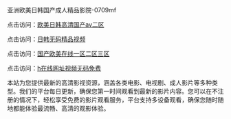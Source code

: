 亚洲欧美日韩国产成人精品影院-0709mf

点击访问：<a href="https://heiliaowt0d7p.pages.dev">欧美日韩高清国产aⅴ二区</a>

点击访问：<a href="https://heiliaoga6s9v.pages.dev">日韩无码精品视频</a>

点击访问：<a href="https://heiliaoow5kzm.pages.dev">国产欧美在线一区二区三区</a>

点击访问：<a href="https://heiliao2dmwwy.pages.dev">h在线网址视频无码免费</a>

本站为您提供最新的高清影视资源，涵盖各类电影、电视剧、成人影片等多种类型。我们的平台每日更新，确保您第一时间观看到最新的影片内容。您可以在不注册的情况下，轻松享受免费的影片观看服务，平台支持多设备观看，确保您随时随地都能体验最流畅、高清的观影体验。

<span style="display:none;">[Canonical link](https://github.com/ty20250709/ty5 ）</span>
